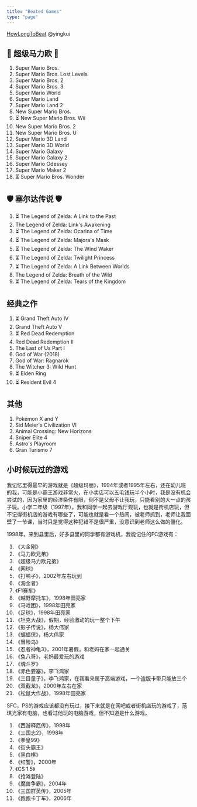 ```yaml
---
title: "Beated Games"
type: "page"
---
```


[HowLongToBeat](https://howlongtobeat.com/user/yingkui/) @yingkui

## 🍄  超级马力欧 🍄

1. Super Mario Bros.
1. Super Mario Bros. Lost Levels
1. Super Mario Bros. 2
1. Super Mario Bros. 3
1. Super Mario World
1. Super Mario Land
1. Super Mario Land 2
1. New Super Mario Bros.
1. ⏳ New Super Mario Bros. Wii
1. New Super Mario Bros. 2
1. New Super Mario Bros. U
1. Super Mario 3D Land
1. Super Mario 3D World
1. Super Mario Galaxy
1. Super Mario Galaxy 2
1. Super Mario Odessey
1. Super Mario Maker 2
1. ⏳ Super Mario Bros. Wonder

## 🛡 塞尔达传说 🛡

1. ⏳ The Legend of Zelda: A Link to the Past
1. The Legend of Zelda: Link's Awakening
1. ⏳ The Legend of Zelda: Ocarina of Time
1. ⏳ The Legend of Zelda: Majora's Mask
1. ⏳ The Legend of Zelda: The Wind Waker
1. ⏳ The Legend of Zelda: Twilight Princess
1. ⏳ The Legend of Zelda: A Link Between Worlds
1. The Legend of Zelda: Breath of the Wild
1. ⏳ The Legend of Zelda: Tears of the Kingdom


## 经典之作

1. ⏳  Grand Theft Auto IV
1. Grand Theft Auto V
1. ⏳  Red Dead Redemption
1. Red Dead Redemption II
1. The Last of Us Part I
1. God of War (2018)
1. God of War: Ragnarök
1. The Witcher 3: Wild Hunt
1. ⏳  Elden Ring
1. ⏳  Resident Evil 4

## 其他

1. Pokémon X and Y
1. Sid Meier's Civilization VI
1. Animal Crossing: New Horizons
1. Sniper Elite 4
1. Astro's Playroom
1. Gran Turismo 7

## 小时候玩过的游戏

我记忆里得最早的游戏就是《超级玛丽》，1994年或者1995年左右，还在幼儿班的我，可能是小霸王游戏非常火，在小卖店可以五毛钱玩半个小时，我是没有机会尝试的，因为家里的经济条件有限，倒不是父母不让我玩，只能看别的大一点的孩子玩。小学二年级（1997年），我和同学一起去游戏厅观玩，也就是街机店玩，但不记得街机店的游戏有哪些了，可能也就是看一个热闹，被老师抓到，老师让我面壁了一节课，当时只是觉得这种犯错不是很严重，没意识到老师这么做的僵化。

1998年，来到县里后，好多县里的同学都有游戏机，我能记住的FC游戏有：

1. 《大金刚》
1. 《马力欧兄弟》 
1. 《超级马力欧兄弟》
1. 《网球》
1. 《打鸭子》，2002年左右玩到
1. 《淘金者》
1. 《F1赛车》
1. 《越野摩托车》，1998年田亮家
1. 《马戏团》，1998年田亮家
1. 《足球》，1998年田亮家
1. 《坦克大战》，假期，经验激动的玩一整个下午
1. 《影子传说》，杨大伟家
1. 《蝙蝠侠》，杨大伟家
1. 《冒险岛》
1. 《忍者神龟3》，2001年暑假，和老妈在家一起通关
1. 《兔八哥》，老妈最爱玩的游戏
1. 《魂斗罗》
1. 《赤色要塞》，李飞鸿家
1. 《三目童子》，李飞鸿家，在我看来属于高端游戏，一个盗版卡带只能放三个
1. 《双截龙》，2000年左右在家
1. 《松鼠大作战》，1998年田亮家

SFC，PS的游戏应该都没有玩过，接下来就是在网吧或者街机店玩的游戏了，范琪光家有电脑，也看过他玩的电脑游戏，但不知道是什么游戏。

1. 《西游释厄传》，1998年
1. 《三国志2》，1998年
1. 《拳皇99》
1. 《街头霸王》
1. 《黑白棋》
1. 《红警》，2000年
1. 《CS 1.5》
1. 《抢滩登陆》
1. 《魔兽争霸》，2004年
1. 《三国群英传》，2005年
1. 《跑跑卡丁车》，2006年
